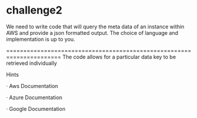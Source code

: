 # challenge2
We need to write code that will query the meta data of an instance within AWS and provide a json formatted output. The choice of language and implementation is up to you.

======================================================================
The code allows for a particular data key to be retrieved individually

Hints

·       Aws Documentation

·       Azure Documentation

·       Google Documentation
